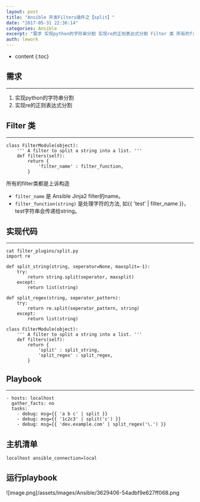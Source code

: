 ```yaml
---
layout: post
title: "Ansible 开发Filters插件之【split】"
date: "2017-05-31 22:36:14"
categories: Ansible
excerpt: "需求 实现python的字符串分割 实现re的正则表达式分割 Filter 类 所有的filter类都是上诉构造 filter_name  是 ..."
auth: lework
---
```

* content
{:toc}

## 需求
---

1. 实现python的字符串分割
2. 实现re的正则表达式分割

## Filter 类
---
```
class FilterModule(object):
    ''' A filter to split a string into a list. '''
    def filters(self):
        return {
            'filter_name' : filter_function,
        }
```
所有的filter类都是上诉构造
- `filter_name`  是 Ansible Jinja2 filter的name。
- `filter_function(string)`  是处理字符的方法, 如{{ 'test' | filter_name }}， test字符串会传递给string。

## 实现代码
---
```
cat filter_plugins/split.py
import re

def split_string(string, seperator=None, maxsplit=-1):
    try:
        return string.split(seperator, maxsplit)
    except:
        return list(string)

def split_regex(string, seperator_pattern):
    try:
        return re.split(seperator_pattern, string)
    except:
        return list(string)

class FilterModule(object):
    ''' A filter to split a string into a list. '''
    def filters(self):
        return {
            'split' : split_string,
            'split_regex' : split_regex,
        }
```

## Playbook
---
```
- hosts: localhost
  gather_facts: no
  tasks:
    - debug: msg={{ 'a b c' | split }}
    - debug: msg={{ '1c2c3' | split('c') }}
    - debug: msg={{ 'dev.example.com' | split_regex('\.') }}
```
## 主机清单
```
localhost ansible_connection=local
```

## 运行playbook
![image.png]/assets/images/Ansible/3629406-54adbf9e627ff068.png



